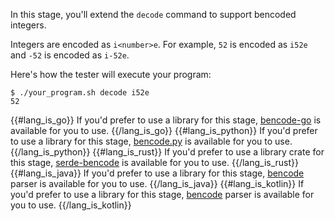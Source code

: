 In this stage, you'll extend the `decode` command to support bencoded integers.

Integers are encoded as `i<number>e`. For example, `52` is encoded as `i52e` and `-52` is encoded as `i-52e`.

Here's how the tester will execute your program:

```
$ ./your_program.sh decode i52e
52
```

{{#lang_is_go}}
If you'd prefer to use a library for this stage, [bencode-go](https://github.com/jackpal/bencode-go) is available for you to use.
{{/lang_is_go}}
{{#lang_is_python}}
If you'd prefer to use a library for this stage, [bencode.py](https://pypi.org/project/bencode.py/) is available for you to use.
{{/lang_is_python}}
{{#lang_is_rust}}
If you'd prefer to use a library crate for this stage, [serde-bencode](https://github.com/toby/serde-bencode/) is available for you to use.
{{/lang_is_rust}}
{{#lang_is_java}}
If you'd prefer to use a library for this stage, [bencode](https://github.com/dampcake/bencode) parser is available for you to use.
{{/lang_is_java}}
{{#lang_is_kotlin}}
If you'd prefer to use a library for this stage, [bencode](https://github.com/dampcake/bencode) parser is available for you to use.
{{/lang_is_kotlin}}